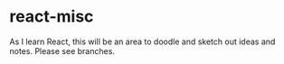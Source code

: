 # react-misc

As I learn React, this will be an area to doodle and sketch out ideas and notes. Please see branches.
